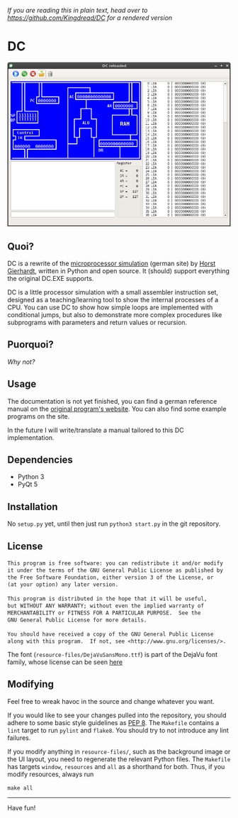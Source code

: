 *If you are reading this in plain text, head over to
https://github.com/Kingdread/DC
for a rendered version*

DC
==

![Screenshot](/Screenshot.png?raw=true)

Quoi?
-----

DC is a rewrite of the [microprocessor simulation][original] (german site) by
[Horst Gierhardt][gierhardt], written in Python and open source. It (should)
support everything the original DC.EXE supports.

DC is a little processor simulation with a small assembler instruction set,
designed as a teaching/learning tool to show the internal processes of a CPU.
You can use DC to show how simple loops are implemented with conditional jumps,
but also to demonstrate more complex procedures like subprograms with
parameters and return values or recursion.

Puorquoi?
--------

*Why not?*

Usage
-----

The documentation is not yet finished, you can find a german reference manual
on the [original program's website][original]. You can also find some example
programs on the site.

In the future I will write/translate a manual tailored to this DC
implementation.

Dependencies
------------

* Python 3
* PyQt 5

Installation
------------

No `setup.py` yet, until then just run `python3 start.py` in the git
repository.

License
-------

    This program is free software: you can redistribute it and/or modify
    it under the terms of the GNU General Public License as published by
    the Free Software Foundation, either version 3 of the License, or
    (at your option) any later version.

    This program is distributed in the hope that it will be useful,
    but WITHOUT ANY WARRANTY; without even the implied warranty of
    MERCHANTABILITY or FITNESS FOR A PARTICULAR PURPOSE.  See the
    GNU General Public License for more details.

    You should have received a copy of the GNU General Public License
    along with this program.  If not, see <http://www.gnu.org/licenses/>.

The font (`resource-files/DejaVuSansMono.ttf`) is part of the DejaVu font
family, whose license can be seen [here][deja-license]

Modifying
---------

Feel free to wreak havoc in the source and change whatever you want.

If you would like to see your changes pulled into the repository, you should
adhere to some basic style guidelines as [PEP 8][pep8]. The `Makefile` contains
a `lint` target to run `pylint` and `flake8`. You should try to not introduce
any lint failures.

If you modify anything in `resource-files/`, such as the background image or
the UI layout, you need to regenerate the relevant Python files. The `Makefile`
has targets `window`, `resources` and `all` as a shorthand for both. Thus, if
you modify resources, always run

    make all

---

Have fun!

[original]: http://www.oberstufeninformatik.de/dc/ (Mikroprozessor-Simulation)
[gierhardt]: http://www.gierhardt.de/
[deja-license]: http://dejavu-fonts.org/wiki/License
[pep8]: https://www.python.org/dev/peps/pep-0008/

